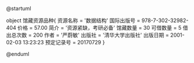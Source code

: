 @startuml

object 馆藏资源品种{
    资源名称 = '数据结构'
    国际出版号 = 978-7-302-32982-404
    价格 = 57.00
    简介 = '资源紧缺，考研必备'
    馆藏数量 = 30
    可借数量 = 5
    借出总次数 = 200
    作者 = '严蔚敏'
    出版社 = '清华大学出版社'
    出版日期 = 2001-02-03 13:23:23
    预定记录号 = 20170729
}

@enduml